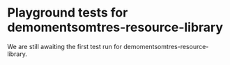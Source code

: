 # Playground tests for demomentsomtres-resource-library
We are still awaiting the first test run for demomentsomtres-resource-library.
